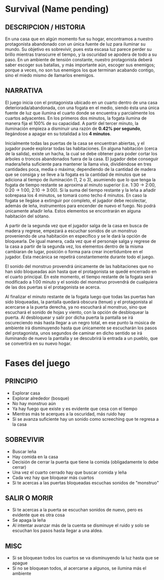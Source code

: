 Survival (Name pending)
========

## DESCRIPCION / HISTORIA
En una casa que en algún momento fue su hogar, encontramos a nuestro protagonista abandonado con un única fuente de luz para iluminar su mundo. Su objetivo es sobrevivir, pues esta escasa luz parece perder su brillo mientras transcurre el tiempo, y la oscuridad se apodera de todo a su paso. En un ambiente de tensión constante, nuestro protagonista deberá saber escoger sus batallas, y más importante aún, escoger sus enemigos; porque a veces, no son tus enemigos los que terminan acabando contigo, sino el miedo mismo de llamarlos enemigos. 

## NARRATIVA
El juego inicia con el protagonista ubicado en un cuarto dentro de una casa deteriorada/abandonada, con una fogata en el medio, siendo ésta una única fuente de luz que ilumina el cuarto donde se encuentra y parcialmente los cuartos adyacentes. En los primeros dos minutos, la fogata ilumina de manera fija el 100% de su capacidad. A partir del tercer minuto, la iluminación empieza a disminuir una razón de **0.42% por segundo**, llegándose a apagar en su totalidad a los **4 minutos**. 


Inicialmente todas las puertas de la casa se encuentran abiertas, y el jugador puede explorar todas las habitaciones. En alguna habitación (cerca de la salida), existe un hacha, la cual se debe obtener para poder cortar los árboles o troncos abandonados fuera de la casa. 
El jugador debe conseguir madera/leña suficiente para mantener la llama viva, dividiéndose en tres cantidades poca, media o máxima; dependiendo de la cantidad de madera que se consiga y se lleve a la fogata es la cantidad de minutos que se adiciona al tiempo de iluminación (1, 2 o 3), asumiendo que lo que tenga la fogata de tiempo restante se aproxima al minuto superior (i.e. 1:30 -> 2:00, 0:20 -> 1:00, 2:10 -> 3:00). Si la suma del tiempo restante y la leña a añadir sobrepasa los 4 minutos, se tomará como techo 4 minutos. 
En caso la fogata se llegáse a extinguir por completo, el jugador debe recolectar, además de leña, instrumentos para encender de nuevo el fuego. No podrá únicamente añadir leña. Estos elementos se encontrarán en alguna habitación del sótano. 


A partir de la segunda vez que el jugador salga de la casa en busca de madera y regrese, empezará a escuchar sonidos de un monstruo proveniendo de una habitación en específico y se le dará la opción de bloquearla. De igual manera, cada vez que el personaje salga y regrese de la casa a partir de la segunda vez, los elementos dentro de la misma cambiaran de lugar, posición o forma para crear incertidumbre en el jugador. Esta mecánica se repetirá constantemente durante todo el juego.


El sonido del monstruo provendrá únicamente de las habitaciones que no han sido bloqueadas aún hasta que el protagonista se quedé encerrado en el cuarto principal. En este momento, el tiempo restante de la fogata será modificado a 1:00 minuto y el sonido del monstruo provendrá de cualquiera de las dos puertas si el protagonista se acerca. 


Al finalizar el minuto restante de la fogata luego que todas las puertas han sido bloqueadas, la pantalla quedará obscura (tenue) y el protagonista al acercarse a la puerta derecha, ya no escuchará al monstruo, sino que escuchará el sonido de hojas y viento, con la opción de desbloquear la puerta. Al desbloquear y salir por dicha puerta la pantalla se irá oscureciendo más hasta llegar a un negro total, en ese punto la música de ambiente irá disminuyendo hasta que únicamente se escucharán los pasos del protagonista, unos segundos de caminar en dicho sentido se irá iluminando de nuevo la pantalla y se descubrirá la entrada a un pueblo, que se convertirá en su nuevo hogar. 


Fases del juego
===============

## PRINCIPIO
* Explorar casa
* Explorar alrededor (bosque)
* No hay monstruo aún 
* Ya hay fuego que existe y es evidente que cesa con el tiempo
* Mientras más te acerques a la oscuridad, más ruido hay
* Si se avanza suficiente hay un sonido como screeching que te regresa a la casa 

## SOBREVIVIR
* Buscar leña
* Hay comida en la casa 
* Decisión de cerrar la puerta que tiene la comida (obligadamente lo debe cerrar)
* Una vez el cuarto cerrado hay que buscar comida y leña
* Cada vez hay que bloquear más cuartos
* Si te acercas a las puertas bloqueadas escuchas sonidos de "monstruo"

## SALIR O MORIR
* Si te acercas a la puerta se escuchan sonidos de nuevo, pero es evidente que es otra cosa
* Se apaga la leña
* Al intentar avanzar más de la cuenta se disminuye el ruido y solo se escuchan los pasos hasta llegar a una aldea. 

## MISC
* Si se bloquean todos los cuartos se va disminuyendo la luz hasta que se apague
* Si no se bloquean todos, al acercarse a algunos, se ilumina más el ambiente